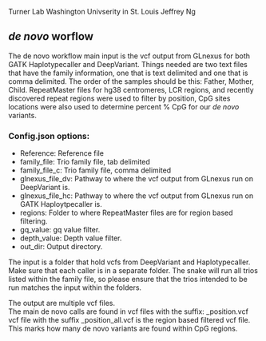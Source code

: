 Turner Lab
Washington Univserity in St. Louis
Jeffrey Ng

## *de novo* worflow

The de novo workflow main input is the vcf output from GLnexus for both GATK Haplotypecaller and DeepVariant.  Things needed are two text files that have the family information, one that is text delimited and one that is comma delimited.  The order of the samples should be this:  Father, Mother, Child.  RepeatMaster files for hg38 centromeres, LCR regions, and recently discovered repeat regions were used to filter by position, CpG sites locations were also used to determine percent % CpG for our *de novo* variants.


### Config.json options:

* Reference:  Reference file
* family_file:  Trio family file, tab delimited
* family_file_c:  Trio family file, comma delimited
* glnexus_file_dv:  Pathway to where the vcf output from GLnexus run on DeepVariant is.  
* glnexus_file_hc:  Pathway to where the vcf output from GLnexus run on GATK Haploytpecaller is.  
* regions:  Folder to where RepeatMaster files are for region based filtering.
* gq_value:  gq value filter.
* depth_value: Depth value filter.
* out_dir:  Output directory.  

The input is a folder that hold vcfs from DeepVariant and Haplotypecaller.  Make sure that each caller is in a separate folder.  The snake will run all trios listed within the family file, so please ensure that the trios intended to be run matches the input within the folders.

The output are multiple vcf files.  
The main de novo calls are found in vcf files with the suffix:  _position.vcf
vcf file with the suffix _position_all.vcf is the region based filtered vcf file.  This marks how many de novo variants are found within CpG regions.
